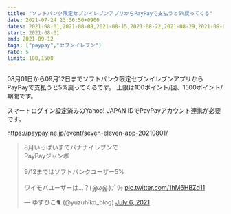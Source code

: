```yaml
---
title: "ソフトバンク限定セブンイレブンアプリからPayPayで支払うと5%戻ってくる"
date: 2021-07-24 23:36:50+0900
dates: 2021-08-01,2021-08-08,2021-08-15,2021-08-22,2021-08-29,2021-09-05,2021-09-12,
start: 2021-08-01
end: 2021-09-12
tags: ["paypay","セブンイレブン"]
rate: 5
limit: 100,1500
---
```


08月01日から09月12日までソフトバンク限定セブンイレブンアプリからPayPayで支払うと5%戻ってくるです。
上限は100ポイント/回、1500ポイント/期間です。

スマートログイン設定済みのYahoo! JAPAN IDでPayPayアカウント連携が必要です。

https://paypay.ne.jp/event/seven-eleven-app-20210801/

<blockquote class="twitter-tweet"><p lang="ja" dir="ltr">8月いっぱいまでバナナイレブンで<br> PayPayジャンボ<br><br>9/12まではソフトバンクユーザー5%<br><br>ワイモバユーザーは…？(இωஇ )ﾌﾞﾜｯ <a href="https://t.co/1hM6HBZd11">pic.twitter.com/1hM6HBZd11</a></p>&mdash; ゆずひこ🐈 (@yuzuhiko_blog) <a href="https://twitter.com/yuzuhiko_blog/status/1412284799348137984?ref_src=twsrc%5Etfw">July 6, 2021</a></blockquote> <script async src="https://platform.twitter.com/widgets.js" charset="utf-8"></script>
